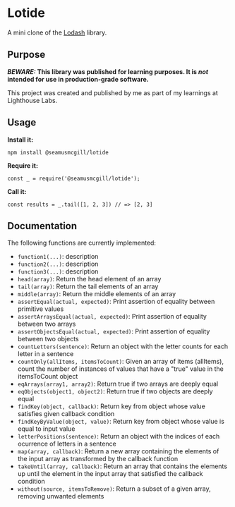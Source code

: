 # Lotide

A mini clone of the [Lodash](https://lodash.com) library.

## Purpose

**_BEWARE:_ This library was published for learning purposes. It is _not_ intended for use in production-grade software.**

This project was created and published by me as part of my learnings at Lighthouse Labs. 

## Usage

**Install it:**

`npm install @seamusmcgill/lotide`

**Require it:**

`const _ = require('@seamusmcgill/lotide');`

**Call it:**

`const results = _.tail([1, 2, 3]) // => [2, 3]`

## Documentation

The following functions are currently implemented:

* `function1(...)`: description
* `function2(...)`: description
* `function3(...)`: description
* `head(array)`: Return the head element of an array 
* `tail(array)`: Return the tail elements of an array
* `middle(array)`: Return the middle elements of an array
* `assertEqual(actual, expected)`: Print assertion of equality between primitive values
* `assertArraysEqual(actual, expected)`: Print assertion of equality between two arrays
* `assertObjectsEqual(actual, expected)`: Print assertion of equality between two objects
* `countLetters(sentence)`: Return an object with the letter counts for each letter in a sentence
* `countOnly(allItems, itemsToCount)`: Given an array of items (allItems), count the number of instances of values that have a "true" value in the itemsToCount object
* `eqArrays(array1, array2)`: Return true if two arrays are deeply equal
* `eqObjects(object1, object2)`: Return true if two objects are deeply equal
* `findKey(object, callback)`: Return key from object whose value satisfies given callback condition
* `findKeyByValue(object, value)`: Return key from object whose value is equal to input value
* `letterPositions(sentence)`: Return an object with the indices of each ocurrence of letters in a sentence
* `map(array, callback)`: Return a new array containing the elements of the input array as transformed by the callback function
* `takeUntil(array, callback)`: Return an array that contains the elements up until the element in the input array that satisfied the callback condition
* `without(source, itemsToRemove)`: Return a subset of a given array, removing unwanted elements